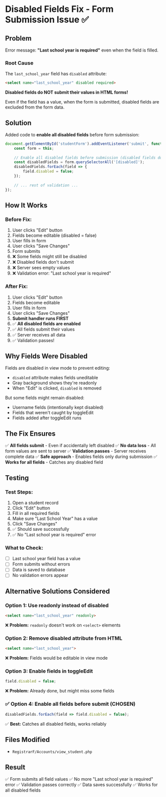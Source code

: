 # Disabled Fields Fix - Form Submission Issue ✅

## Problem

Error message: **"Last school year is required"** even when the field is filled.

### Root Cause

The `last_school_year` field has `disabled` attribute:
```html
<select name="last_school_year" disabled required>
```

**Disabled fields do NOT submit their values in HTML forms!**

Even if the field has a value, when the form is submitted, disabled fields are excluded from the form data.

## Solution

Added code to **enable all disabled fields** before form submission:

```javascript
document.getElementById('studentForm').addEventListener('submit', function(e) {
    const form = this;
    
    // Enable all disabled fields before submission (disabled fields don't submit)
    const disabledFields = form.querySelectorAll('[disabled]');
    disabledFields.forEach(field => {
        field.disabled = false;
    });
    
    // ... rest of validation ...
});
```

## How It Works

### Before Fix:
1. User clicks "Edit" button
2. Fields become editable (disabled = false)
3. User fills in form
4. User clicks "Save Changes"
5. Form submits
6. ❌ Some fields might still be disabled
7. ❌ Disabled fields don't submit
8. ❌ Server sees empty values
9. ❌ Validation error: "Last school year is required"

### After Fix:
1. User clicks "Edit" button
2. Fields become editable
3. User fills in form
4. User clicks "Save Changes"
5. **Submit handler runs FIRST**
6. ✅ **All disabled fields are enabled**
7. ✅ All fields submit their values
8. ✅ Server receives all data
9. ✅ Validation passes!

## Why Fields Were Disabled

Fields are disabled in view mode to prevent editing:
- `disabled` attribute makes fields uneditable
- Gray background shows they're readonly
- When "Edit" is clicked, `disabled` is removed

But some fields might remain disabled:
- Username fields (intentionally kept disabled)
- Fields that weren't caught by toggleEdit
- Fields added after toggleEdit runs

## The Fix Ensures

✅ **All fields submit** - Even if accidentally left disabled
✅ **No data loss** - All form values are sent to server
✅ **Validation passes** - Server receives complete data
✅ **Safe approach** - Enables fields only during submission
✅ **Works for all fields** - Catches any disabled field

## Testing

### Test Steps:
1. Open a student record
2. Click "Edit" button
3. Fill in all required fields
4. Make sure "Last School Year" has a value
5. Click "Save Changes"
6. ✅ Should save successfully
7. ✅ No "Last school year is required" error

### What to Check:
- [ ] Last school year field has a value
- [ ] Form submits without errors
- [ ] Data is saved to database
- [ ] No validation errors appear

## Alternative Solutions Considered

### Option 1: Use readonly instead of disabled
```html
<select name="last_school_year" readonly>
```
❌ **Problem:** `readonly` doesn't work on `<select>` elements

### Option 2: Remove disabled attribute from HTML
```html
<select name="last_school_year">
```
❌ **Problem:** Fields would be editable in view mode

### Option 3: Enable fields in toggleEdit
```javascript
field.disabled = false;
```
❌ **Problem:** Already done, but might miss some fields

### ✅ Option 4: Enable all fields before submit (CHOSEN)
```javascript
disabledFields.forEach(field => field.disabled = false);
```
✅ **Best:** Catches all disabled fields, works reliably

## Files Modified

- `RegistrarF/Accounts/view_student.php`

## Result

✅ Form submits all field values
✅ No more "Last school year is required" error
✅ Validation passes correctly
✅ Data saves successfully
✅ Works for all disabled fields
